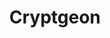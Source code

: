 ---
draft: false
title: Cryptgeon
content:
  id: cryptgeon
  name: Cryptgeon
  website: https://cryptgeon.org/
  short_description: Cryptgeon is a secure, open-source note / file-sharing service inspired by PrivNote written in rust & svelte.
---